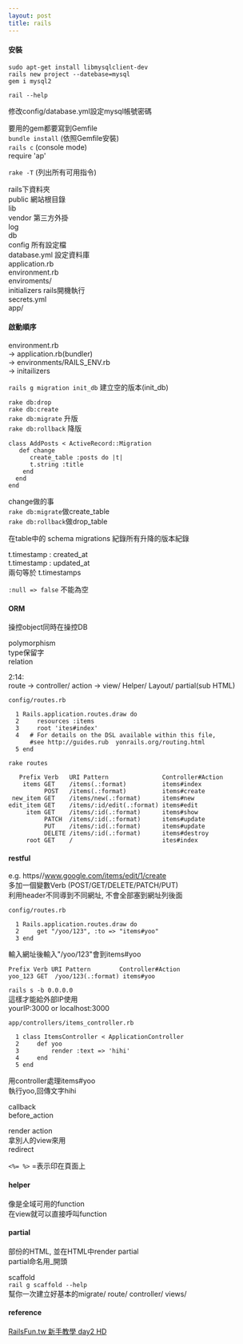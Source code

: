 ```yaml
---
layout: post
title: rails
---
```

#### 安裝
`sudo apt-get install libmysqlclient-dev`    
`rails new project --datebase=mysql`  
`gem i mysql2`
<!--more-->
`rail --help`  

修改config/database.yml設定mysql帳號密碼

要用的gem都要寫到Gemfile  
`bundle install` (依照Gemfile安裝)  
`rails c` (console mode)  
	require 'ap'  

`rake -T` (列出所有可用指令)  

rails下資料夾  
public 網站根目錄  
lib  
vendor 第三方外掛  
log  
db  
config 				所有設定檔  
  database.yml 		設定資料庫  
  application.rb	  
  environment.rb  
  enviroments/  
  initializers		rails開機執行  
  secrets.yml  
app/  

#### 啟動順序  
environment.rb   
  -> application.rb(bundler)   
  -> environments/RAILS_ENV.rb   
  -> initailizers  
    
`rails g migration init_db`  建立空的版本(init_db) 

`rake db:drop`  
`rake db:create`  
`rake db:migrate`   升版  
`rake db:rollback`  降版 

```
class AddPosts < ActiveRecord::Migration
   def change
      create_table :posts do |t|
      t.string :title
    end
  end
end
```
change做的事  
`rake db:migrate`做create_table  
`rake db:rollback`做drop_table  

在table中的 schema migrations 紀錄所有升降的版本紀錄    

t.timestamp : created_at  
t.timestamp : updated_at  
兩句等於 t.timestamps   

`:null => false` 不能為空  

#### ORM    
操控object同時在操控DB  

polymorphism  
type保留字    
relation  


2:14:     
route -> controller/ action -> view/ Helper/ Layout/ partial(sub HTML)  

```
config/routes.rb 

  1 Rails.application.routes.draw do
  2     resources :items
  3     root 'ites#index'
  4   # For details on the DSL available within this file,
      #see http://guides.rub  yonrails.org/routing.html
  5 end

```
`rake routes`  
```
   Prefix Verb   URI Pattern               Controller#Action
    items GET    /items(.:format)          items#index
          POST   /items(.:format)          items#create
 new_item GET    /items/new(.:format)      items#new
edit_item GET    /items/:id/edit(.:format) items#edit
     item GET    /items/:id(.:format)      items#show
          PATCH  /items/:id(.:format)      items#update
          PUT    /items/:id(.:format)      items#update
          DELETE /items/:id(.:format)      items#destroy
     root GET    /                         ites#index

```
#### restful    
e.g. https//www.google.com/items/edit/1/create  
多加一個變數Verb (POST/GET/DELETE/PATCH/PUT)  
利用header不同導到不同網址, 不會全部塞到網址列後面

```
config/routes.rb 

  1 Rails.application.routes.draw do
  2     get "/yoo/123", :to => "items#yoo"
  3 end
```
輸入網址後輸入"/yoo/123"會到items#yoo  
```
Prefix Verb URI Pattern        Controller#Action
yoo_123 GET  /yoo/123(.:format) items#yoo

```

`rails s -b 0.0.0.0`  
這樣才能給外部IP使用  
yourIP:3000 or localhost:3000  

```
app/controllers/items_controller.rb

  1 class ItemsController < ApplicationController
  2     def yoo
  3         render :text => 'hihi'
  4     end
  5 end

```
用controller處理items#yoo  
執行yoo,回傳文字hihi  

callback  
before_action  

render action  
拿別人的view來用    
redirect    

`<%= %>` =表示印在頁面上  

#### helper  
像是全域可用的function  
在view就可以直接呼叫function  

#### partial
部份的HTML, 並在HTML中render partial  
partial命名用_開頭 

scaffold  
`rail g scaffold --help`  
幫你一次建立好基本的migrate/ route/ controller/ views/  

  






#### reference
[RailsFun.tw 新手教學 day2 HD](https://www.youtube.com/watch?v=O7AoNPfUFno)
